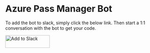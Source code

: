 # Azure Pass Manager Bot

To add the bot to slack, simply click the below link.  Then start a 1:1 conversation with the bot to get your code.

 <a href="https://slack.com/oauth/authorize?scope=bot&client_id=221668590789.254971910054&redirect_uri=https%3a%2f%2fslack.botframework.com%2fHome%2fauth&state=APMBot"><img alt="Add to Slack" height="40" width="139" src="https://platform.slack-edge.com/img/add_to_slack.png" srcset="https://platform.slack-edge.com/img/add_to_slack.png 1x, https://platform.slack-edge.com/img/add_to_slack@2x.png 2x" /></a>